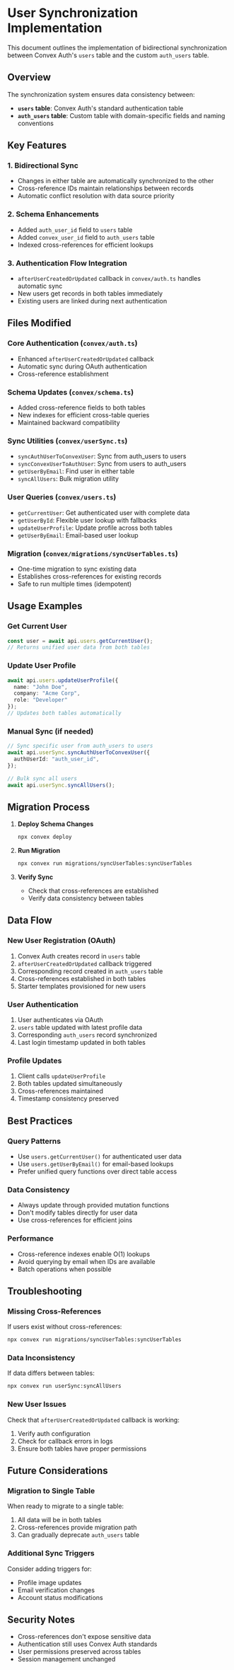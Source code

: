 # User Synchronization Implementation

This document outlines the implementation of bidirectional synchronization between Convex Auth's `users` table and the custom `auth_users` table.

## Overview

The synchronization system ensures data consistency between:
- **`users` table**: Convex Auth's standard authentication table
- **`auth_users` table**: Custom table with domain-specific fields and naming conventions

## Key Features

### 1. Bidirectional Sync
- Changes in either table are automatically synchronized to the other
- Cross-reference IDs maintain relationships between records
- Automatic conflict resolution with data source priority

### 2. Schema Enhancements
- Added `auth_user_id` field to `users` table
- Added `convex_user_id` field to `auth_users` table
- Indexed cross-references for efficient lookups

### 3. Authentication Flow Integration
- `afterUserCreatedOrUpdated` callback in `convex/auth.ts` handles automatic sync
- New users get records in both tables immediately
- Existing users are linked during next authentication

## Files Modified

### Core Authentication (`convex/auth.ts`)
- Enhanced `afterUserCreatedOrUpdated` callback
- Automatic sync during OAuth authentication
- Cross-reference establishment

### Schema Updates (`convex/schema.ts`)
- Added cross-reference fields to both tables
- New indexes for efficient cross-table queries
- Maintained backward compatibility

### Sync Utilities (`convex/userSync.ts`)
- `syncAuthUserToConvexUser`: Sync from auth_users to users
- `syncConvexUserToAuthUser`: Sync from users to auth_users
- `getUserByEmail`: Find user in either table
- `syncAllUsers`: Bulk migration utility

### User Queries (`convex/users.ts`)
- `getCurrentUser`: Get authenticated user with complete data
- `getUserById`: Flexible user lookup with fallbacks
- `updateUserProfile`: Update profile across both tables
- `getUserByEmail`: Email-based user lookup

### Migration (`convex/migrations/syncUserTables.ts`)
- One-time migration to sync existing data
- Establishes cross-references for existing records
- Safe to run multiple times (idempotent)

## Usage Examples

### Get Current User
```typescript
const user = await api.users.getCurrentUser();
// Returns unified user data from both tables
```

### Update User Profile
```typescript
await api.users.updateUserProfile({
  name: "John Doe",
  company: "Acme Corp",
  role: "Developer"
});
// Updates both tables automatically
```

### Manual Sync (if needed)
```typescript
// Sync specific user from auth_users to users
await api.userSync.syncAuthUserToConvexUser({
  authUserId: "auth_user_id",
});

// Bulk sync all users
await api.userSync.syncAllUsers();
```

## Migration Process

1. **Deploy Schema Changes**
   ```bash
   npx convex deploy
   ```

2. **Run Migration**
   ```bash
   npx convex run migrations/syncUserTables:syncUserTables
   ```

3. **Verify Sync**
   - Check that cross-references are established
   - Verify data consistency between tables

## Data Flow

### New User Registration (OAuth)
1. Convex Auth creates record in `users` table
2. `afterUserCreatedOrUpdated` callback triggered
3. Corresponding record created in `auth_users` table
4. Cross-references established in both tables
5. Starter templates provisioned for new users

### User Authentication
1. User authenticates via OAuth
2. `users` table updated with latest profile data
3. Corresponding `auth_users` record synchronized
4. Last login timestamp updated in both tables

### Profile Updates
1. Client calls `updateUserProfile`
2. Both tables updated simultaneously
3. Cross-references maintained
4. Timestamp consistency preserved

## Best Practices

### Query Patterns
- Use `users.getCurrentUser()` for authenticated user data
- Use `users.getUserByEmail()` for email-based lookups
- Prefer unified query functions over direct table access

### Data Consistency
- Always update through provided mutation functions
- Don't modify tables directly for user data
- Use cross-references for efficient joins

### Performance
- Cross-reference indexes enable O(1) lookups
- Avoid querying by email when IDs are available
- Batch operations when possible

## Troubleshooting

### Missing Cross-References
If users exist without cross-references:
```bash
npx convex run migrations/syncUserTables:syncUserTables
```

### Data Inconsistency
If data differs between tables:
```bash
npx convex run userSync:syncAllUsers
```

### New User Issues
Check that `afterUserCreatedOrUpdated` callback is working:
1. Verify auth configuration
2. Check for callback errors in logs
3. Ensure both tables have proper permissions

## Future Considerations

### Migration to Single Table
When ready to migrate to a single table:
1. All data will be in both tables
2. Cross-references provide migration path
3. Can gradually deprecate `auth_users` table

### Additional Sync Triggers
Consider adding triggers for:
- Profile image updates
- Email verification changes
- Account status modifications

## Security Notes

- Cross-references don't expose sensitive data
- Authentication still uses Convex Auth standards
- User permissions preserved across tables
- Session management unchanged